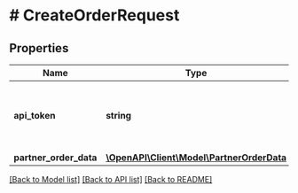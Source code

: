 # # CreateOrderRequest

## Properties

Name | Type | Description | Notes
------------ | ------------- | ------------- | -------------
**api_token** | **string** | A token, which should be used as a security login | [optional]
**partner_order_data** | [**\OpenAPI\Client\Model\PartnerOrderData**](PartnerOrderData.md) |  | [optional]

[[Back to Model list]](../../README.md#models) [[Back to API list]](../../README.md#endpoints) [[Back to README]](../../README.md)
